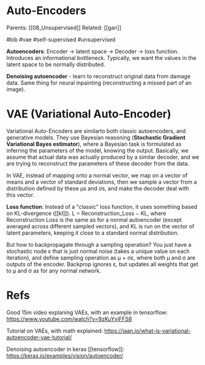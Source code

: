 # Auto-Encoders

Parents: [[08_Unsupervised]]
Related: [[gan]]

#bib #vae #self-supervised #unsupervised


**Autoencoders**: Encoder → latent space  → Decoder → loss function. Introduces an informational bottleneck. Typically, we want the values in the latent space to be normally distributed.

**Denoising autoencoder** - learn to reconstruct original data from damage data. Same thing for neural inpainting (reconstructing a missed part of an image).

# VAE (Variational Auto-Encoder)

Variational Auto-Encoders are similarto both classic autoencoders, and generative models. They use Bayesian reasoning (**Stochastic Gradient Variational Bayes estimator**), where a Bayesian task is formulated as inferring the parameters of the model, knowing the output. Basically, we assume that actual data was actually produced by a similar decoder, and we are trying to reconstruct the parameters of these decoder from the data. 

In VAE, instead of mapping onto a normal vector, we map on a vector of means and a vector of standard deviations, then we sample a vector from a distribution defined by these μs and σs, and make the decoder deal with this vector. 

**Loss function**: Instead of a "classic" loss function, it uses something based on KL-divergence ([[kl]]). L = Reconstruction_Loss − KL, where Reconstruction Loss is the same as for a normal autoencoder (except averaged across different sampled vectors), and KL is run on the vector of latent parameters, keeping it close to a standard normal distribution.

But how to backpropagate through a sampling operation? You just have a stochastic node ε that is just normal noise (takes a unique value on each iteration), and define sampling operation as μ + σε, where both μ and σ are outputs of the encoder. Backprop ignores ε, but updates all weights that get to μ and σ as for any normal network.

# Refs

Good 15m video explaning VAEs, with an example in tensorflow: https://www.youtube.com/watch?v=9zKuYvjFFS8

Tutorial on VAEs, with math explained: https://jaan.io/what-is-variational-autoencoder-vae-tutorial/

Denoising autoencoder in keras [[tensorflow]]: https://keras.io/examples/vision/autoencoder/